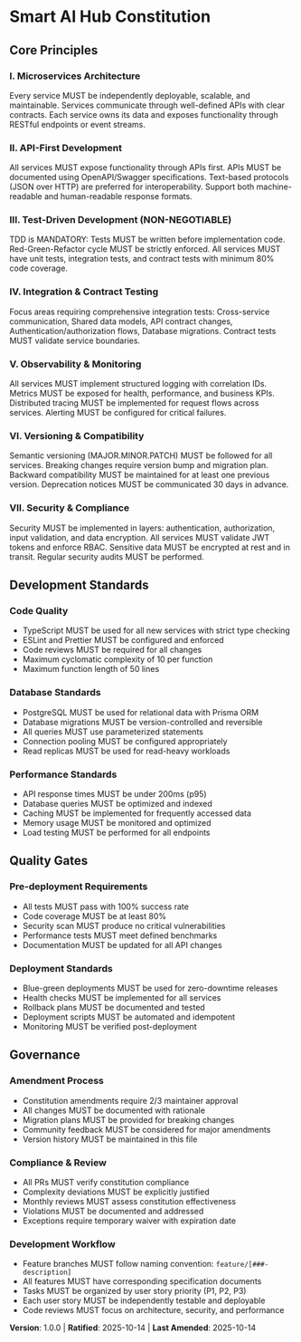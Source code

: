 <!--
Sync Impact Report:
Version change: 0.0.0 → 1.0.0 (initial constitution creation)
List of modified principles: N/A (initial creation)
Added sections: Core Principles, Development Standards, Quality Gates, Governance
Removed sections: N/A
Templates requiring updates: ✅ plan-template.md, ✅ spec-template.md, ✅ tasks-template.md (verified alignment)
Follow-up TODOs: None
-->

# Smart AI Hub Constitution

## Core Principles

### I. Microservices Architecture
Every service MUST be independently deployable, scalable, and maintainable. Services communicate through well-defined APIs with clear contracts. Each service owns its data and exposes functionality through RESTful endpoints or event streams.

### II. API-First Development
All services MUST expose functionality through APIs first. APIs MUST be documented using OpenAPI/Swagger specifications. Text-based protocols (JSON over HTTP) are preferred for interoperability. Support both machine-readable and human-readable response formats.

### III. Test-Driven Development (NON-NEGOTIABLE)
TDD is MANDATORY: Tests MUST be written before implementation code. Red-Green-Refactor cycle MUST be strictly enforced. All services MUST have unit tests, integration tests, and contract tests with minimum 80% code coverage.

### IV. Integration & Contract Testing
Focus areas requiring comprehensive integration tests: Cross-service communication, Shared data models, API contract changes, Authentication/authorization flows, Database migrations. Contract tests MUST validate service boundaries.

### V. Observability & Monitoring
All services MUST implement structured logging with correlation IDs. Metrics MUST be exposed for health, performance, and business KPIs. Distributed tracing MUST be implemented for request flows across services. Alerting MUST be configured for critical failures.

### VI. Versioning & Compatibility
Semantic versioning (MAJOR.MINOR.PATCH) MUST be followed for all services. Breaking changes require version bump and migration plan. Backward compatibility MUST be maintained for at least one previous version. Deprecation notices MUST be communicated 30 days in advance.

### VII. Security & Compliance
Security MUST be implemented in layers: authentication, authorization, input validation, and data encryption. All services MUST validate JWT tokens and enforce RBAC. Sensitive data MUST be encrypted at rest and in transit. Regular security audits MUST be performed.

## Development Standards

### Code Quality
- TypeScript MUST be used for all new services with strict type checking
- ESLint and Prettier MUST be configured and enforced
- Code reviews MUST be required for all changes
- Maximum cyclomatic complexity of 10 per function
- Maximum function length of 50 lines

### Database Standards
- PostgreSQL MUST be used for relational data with Prisma ORM
- Database migrations MUST be version-controlled and reversible
- All queries MUST use parameterized statements
- Connection pooling MUST be configured appropriately
- Read replicas MUST be used for read-heavy workloads

### Performance Standards
- API response times MUST be under 200ms (p95)
- Database queries MUST be optimized and indexed
- Caching MUST be implemented for frequently accessed data
- Memory usage MUST be monitored and optimized
- Load testing MUST be performed for all endpoints

## Quality Gates

### Pre-deployment Requirements
- All tests MUST pass with 100% success rate
- Code coverage MUST be at least 80%
- Security scan MUST produce no critical vulnerabilities
- Performance tests MUST meet defined benchmarks
- Documentation MUST be updated for all API changes

### Deployment Standards
- Blue-green deployments MUST be used for zero-downtime releases
- Health checks MUST be implemented for all services
- Rollback plans MUST be documented and tested
- Deployment scripts MUST be automated and idempotent
- Monitoring MUST be verified post-deployment

## Governance

### Amendment Process
- Constitution amendments require 2/3 maintainer approval
- All changes MUST be documented with rationale
- Migration plans MUST be provided for breaking changes
- Community feedback MUST be considered for major amendments
- Version history MUST be maintained in this file

### Compliance & Review
- All PRs MUST verify constitution compliance
- Complexity deviations MUST be explicitly justified
- Monthly reviews MUST assess constitution effectiveness
- Violations MUST be documented and addressed
- Exceptions require temporary waiver with expiration date

### Development Workflow
- Feature branches MUST follow naming convention: `feature/[###-description]`
- All features MUST have corresponding specification documents
- Tasks MUST be organized by user story priority (P1, P2, P3)
- Each user story MUST be independently testable and deployable
- Code reviews MUST focus on architecture, security, and performance

**Version**: 1.0.0 | **Ratified**: 2025-10-14 | **Last Amended**: 2025-10-14
